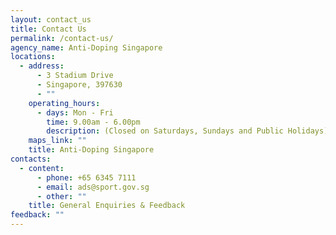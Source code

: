 ```yaml
---
layout: contact_us
title: Contact Us
permalink: /contact-us/
agency_name: Anti-Doping Singapore
locations:
  - address:
      - 3 Stadium Drive
      - Singapore, 397630
      - ""
    operating_hours:
      - days: Mon - Fri
        time: 9.00am - 6.00pm
        description: (Closed on Saturdays, Sundays and Public Holidays)
    maps_link: ""
    title: Anti-Doping Singapore
contacts:
  - content:
      - phone: +65 6345 7111
      - email: ads@sport.gov.sg
      - other: ""
    title: General Enquiries & Feedback
feedback: ""
---
```

